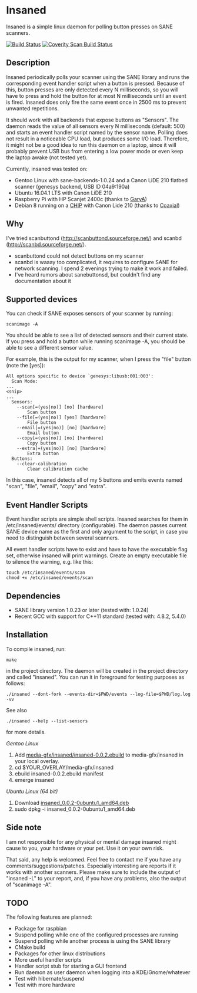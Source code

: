 Insaned
=======

Insaned is a simple linux daemon for polling button presses on SANE scanners.

[![Build Status](https://travis-ci.org/abusenius/insaned.svg?branch=master)](https://travis-ci.org/abusenius/insaned) [![Coverity Scan Build Status](https://scan.coverity.com/projects/11384/badge.svg)](https://scan.coverity.com/projects/abusenius-insaned)

Description
-----------

Insaned periodically polls your scanner using the SANE library and runs the corresponding event handler script when a button is pressed. Because of this, button presses are only detected every N milliseconds, so you will have to press and hold the button for at most N milliseconds until an event is fired. Insaned does only fire the same event once in 2500 ms to prevent unwanted repetitions.

It should work with all backends that expose buttons as "Sensors". The daemon reads the value of all sensors every N milliseconds (default: 500) and starts an event handler script named by the sensor name. Polling does not result in a noticeable CPU load, but produces some I/O load. Therefore, it might not be a good idea to run this daemon on a laptop, since it will probably prevent USB bus from entering a low power mode or even keep the laptop awake (not tested yet).

Currently, insaned was tested on:
* Gentoo Linux with sane-backends-1.0.24 and a Canon LiDE 210 flatbed scanner (genesys backend, USB ID 04a9:190a)
* Ubuntu 16.04.1 LTS with Canon LiDE 210
* Raspberry Pi with HP Scanjet 2400c (thanks to [GaryA](https://github.com/GaryA))
* Debian 8 running on a [CHIP](https://getchip.com/pages/chip) with Canon Lide 210 (thanks to [Coaxial](https://github.com/Coaxial))


Why
---

I've tried scanbuttond (http://scanbuttond.sourceforge.net/) and scanbd (http://scanbd.sourceforge.net/).

* scanbuttond could not detect buttons on my scanner
* scanbd is waaay too complicated, it requires to configure SANE for network scanning. I spend 2 evenings trying to make it work and failed.
* I've heard rumors about sanebuttonsd, but couldn't find any documentation about it


Supported devices
-----------------

You can check if SANE exposes sensors of your scanner by running:

    scanimage -A

You should be able to see a list of detected sensors and their current state. If you press and hold a button while running scanimage -A, you should be able to see a different sensor value.

For example, this is the output for my scanner, when I press the "file" button (note the [yes]):

    All options specific to device `genesys:libusb:001:003':
      Scan Mode:
    ...
    <snip>
    ...
      Sensors:
        --scan[=(yes|no)] [no] [hardware]
            Scan button
        --file[=(yes|no)] [yes] [hardware]
            File button
        --email[=(yes|no)] [no] [hardware]
            Email button
        --copy[=(yes|no)] [no] [hardware]
            Copy button
        --extra[=(yes|no)] [no] [hardware]
            Extra button
      Buttons:
        --clear-calibration
            Clear calibration cache

In this case, insaned detects all of my 5 buttons and emits events named "scan", "file", "email", "copy" and "extra".


Event Handler Scripts
---------------------

Event handler scripts are simple shell scripts. Insaned searches for them in /etc/insaned/events/ directory (configurable). The daemon passes current SANE device name as the first and only argument to the script, in case you need to distinguish between several scanners.

All event handler scripts have to exist and have to have the executable flag set, otherwise insaned will print warnings. Create an empty executable file to silence the warning, e.g. like this:

    touch /etc/insaned/events/scan
    chmod +x /etc/insaned/events/scan


Dependencies
------------

* SANE library version 1.0.23 or later (tested with: 1.0.24)
* Recent GCC with support for C++11 standard (tested with: 4.8.2, 5.4.0)


Installation
------------

To compile insaned, run:

    make

in the project directory. The daemon will be created in the project directory and called "insaned". You can run it in foreground for testing purposes as follows:

    ./insaned --dont-fork --events-dir=$PWD/events --log-file=$PWD/log.log -vv

See also

    ./insaned --help --list-sensors

for more details.

*Gentoo Linux*

1. Add
   [media-gfx/insaned/insaned-0.0.2.ebuild](https://raw.githubusercontent.com/abusenius/insaned/master/gentoo/media-gfx/insaned/insaned-0.0.2.ebuild) to media-gfx/insaned in your local overlay.
2. cd $YOUR_OVERLAY/media-gfx/insaned
3. ebuild insaned-0.0.2.ebuild manifest
4. emerge insaned

*Ubuntu Linux (64 bit)*

1. Download [insaned_0.0.2-0ubuntu1_amd64.deb](https://github.com/abusenius/insaned/releases/download/v0.0.2/insaned_0.0.2-0ubuntu1_amd64.deb)
2. sudo dpkg -i insaned_0.0.2-0ubuntu1_amd64.deb


Side note
---------

I am not responsible for any physical or mental damage insaned might cause to you, your hardware or your pet. Use it on your own risk.

That said, any help is welcomed. Feel free to contact me if you have any comments/suggestions/patches. Especially interesting are reports if it works with another scanners. Please make sure to include the output of "insaned -L" to your report, and, if you have any problems, also the output of "scanimage -A".


TODO
----

The following features are planned:

* Package for raspbian
* Suspend polling while one of the configured processes are running
* Suspend polling while another process is using the SANE library
* CMake build
* Packages for other linux distributions
* More useful handler scripts
* Handler script stub for starting a GUI frontend
* Run daemon as user daemon when logging into a KDE/Gnome/whatever
* Test with hibernate/suspend
* Test with more hardware
